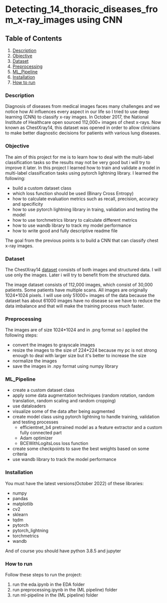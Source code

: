 # Detecting_14_thoracic_diseases_from_x-ray_images using CNN


## Table of Contents
1. [Description](#Description)
2. [Objective](#Objective)
3. [Dataset](#Dataset)
4. [Preprocessing](#Preprocessing)
5. [ML_Pipeline](#ML_Pipeline)
6. [Installation](#Installation)
7. [How to run](#How-to-run)


### Description
Diagnosis of diseases from medical images faces many challenges and we notice how AI influences every aspect in our life so I tried to use deep learning (CNN) to classify x-ray images.
In October 2017, the National Institute of Healthcare open sourced 112,000+ images of chest x-rays. Now known as ChestXray14, this dataset was opened in order to allow clinicians to make better diagnostic decisions for patients with various lung diseases.


### Objective 
The aim of this project for me is to learn how to deal with the multi-label classification tasks so the results may not be very good but i will try to improve it later. In this project I learned how to train and validate a model in multi-label classification tasks using pytorch lightning library. I learned the following:
* build a custom dataset class
* which loss function should be used (Binary Cross Entropy)
* how to calculate evaluation metrics such as recall, precision, accuracy and specificity
* how to use pytorch lightning library in traing, validation and testing the model
* how to use torchmetrics library to calculate different metrics
* how to use wandb library to track my model performance
* how to write good and fully descriptive readme file

The goal from the previous points is to build a CNN that can classify chest x-ray images.


### Dataset
The ChestXray14 [dataset](https://nihcc.app.box.com/v/ChestXray-NIHCC/folder/36938765345) consists of both images and structured data. I will use only the images. Later i will try to benefit from the structured data.

The image dataset consists of 112,000 images, which consist of 30,000 patients. Some patients have multiple scans. All images are originally 1024*1024 pixels.
I will use only 51000+ images of the data because the dataset has about 61000 images have no disease so we have to reduce the data imbalance and that will make the training process much faster.


### Preprocessing
The images are of size 1024*1024 and in .png format so I applied the following steps:
* convert the images to grayscale images
* resize the images to the size of 224*224 because my pc is not strong enough to deal with larger size but it's better to increase the size
* normalize the images
* save the images in .npy format using numpy library


### ML_Pipeline
* create a custom dataset class
* apply some data augmentation techniques (random rotation, random translation, random scaling and random cropping)
* use dataloaders
* visualize some of the data after being augmented
* create model class using pytorch lightning to handle training, validation and testing processes
    * efficientnet_b4 pretrained model as a feature extractor and a custom fully connected part 
    * Adam optimizer
    * BCEWithLogitsLoss loss function 
* create some checkpoints to save the best weights based on some criteria
* use wandb library to track the model performance


### Installation
You must have the latest versions(October 2022) of these libraries:
* numpy
* pandas
* matplotlib
* cv2
* sklearn
* tqdm
* pytorch
* pytorch_lightning
* torchmetrics
* wandb

And of course you should have python 3.8.5 and jupyter


### How to run
Follow these steps to run the project:
1. run the eda.ipynb in the EDA folder
2. run preprocessing.ipynb in the (ML pipeline) folder
3. run ml-pipeline in the (ML pipeline) folder
